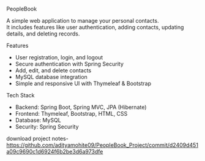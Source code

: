 PeopleBook 

A simple web application to manage your personal contacts.  
It includes features like user authentication, adding contacts, updating details, and deleting records.  

 Features
- User registration, login, and logout  
- Secure authentication with Spring Security  
- Add, edit, and delete contacts  
- MySQL database integration  
- Simple and responsive UI with Thymeleaf & Bootstrap  


Tech Stack
- Backend: Spring Boot, Spring MVC, JPA (Hibernate)  
- Frontend: Thymeleaf, Bootstrap, HTML, CSS  
- Database: MySQL  
- Security: Spring Security  

download project notes-
https://github.com/adityamohite09/PeopleBook_Project/commit/d2409d451a09c9690c1d6924f6b2be3d6a973dfe

